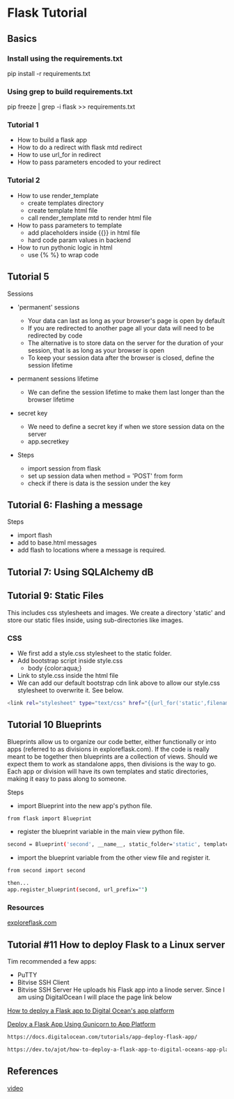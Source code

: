 # Flask Tutorial

## Basics

### Install using the requirements.txt

pip install -r requirements.txt

### Using grep to build requirements.txt

pip freeze | grep -i flask >> requirements.txt

### Tutorial 1

- How to build a flask app
- How to do a redirect with flask mtd redirect
- How to use url_for in redirect
- How to pass parameters encoded to your redirect

### Tutorial 2

- How to use render_template
  - create templates directory
  - create template html file
  - call render_template mtd to render html file
- How to pass parameters to template
  - add placeholders inside {{}} in html file
  - hard code param values in backend
- How to run pythonic logic in html
  - use {% %} to wrap code

## Tutorial 5

Sessions

- 'permanent' sessions
  - Your data can last as long as your browser's page is open by default
  - If you are redirected to another page all your data will need to be redirected by code
  - The alternative is to store data on the server for the duration of your session, that is as long as your browser is open
  - To keep your session data after the browser is closed, define the session lifetime
- permanent sessions lifetime
  - We can define the session lifetime to make them last longer than the browser lifetime
- secret key
  - We need to define a secret key if when we store session data on the server
  - app.secretkey

- Steps
  - import session from flask
  - set up session data when method = 'POST' from form
  - check if there is data is the session under the key

## Tutorial 6: Flashing a message

Steps

- import flash
- add to base.html messages
- add flash to locations where a message is required.

## Tutorial 7: Using SQLAlchemy dB

## Tutorial 9: Static Files

This includes css stylesheets and images.
We create a directory 'static' and store our static files inside, using sub-directories like images.

### CSS

- We first add a style.css stylesheet to the static folder.
- Add bootstrap script inside style.css
  - body {color:aqua;}
- Link to style.css inside the html file
- We can add our default bootstrap cdn link above to allow our style.css stylesheet to overwrite it. See below.
  
```bash
<link rel="stylesheet" type="text/css" href="{{url_for('static',filename='style.css')}}">
```

## Tutorial 10 Blueprints

Blueprints allow us to organize our code better, either functionally or into apps (referred to as divisions in exploreflask.com).  If the code is really meant to be together then blueprints are a collection of views.  Should we expect them to work as standalone apps, then divisions is the way to go.  Each app or division will have its own templates and static directories, making it easy to pass along to someone.

Steps

- import Blueprint into the new app's python file.

```bash
from flask import Blueprint
```

- register the blueprint variable in the main view python file.

```bash
second = Blueprint('second', __name__, static_folder='static', template_folder='templates')
```

- import the blueprint variable from the other view file and register it.

```bash
from second import second

then...
app.register_blueprint(second, url_prefix="")
```

### Resources

[exploreflask.com](https://exploreflask.com/en/latest/blueprints.html)

## Tutorial #11 How to deploy Flask to a Linux server

Tim recommended a few apps:

- PuTTY
- Bitvise SSH Client
- Bitvise SSH Server
He uploads his Flask app into a linode server.
Since I am using DigitalOcean I will place the page link below

[How to deploy a Flask app to Digital Ocean's app platform](https://dev.to/ajot/how-to-deploy-a-flask-app-to-digital-oceans-app-platform-goc)

[Deploy a Flask App Using Gunicorn to App Platform](https://docs.digitalocean.com/tutorials/app-deploy-flask-app/)

```bash
https://docs.digitalocean.com/tutorials/app-deploy-flask-app/

https://dev.to/ajot/how-to-deploy-a-flask-app-to-digital-oceans-app-platform-goc
```

## References

[video](https://www.youtube.com/watch?v=mqhxxeeTbu0)
